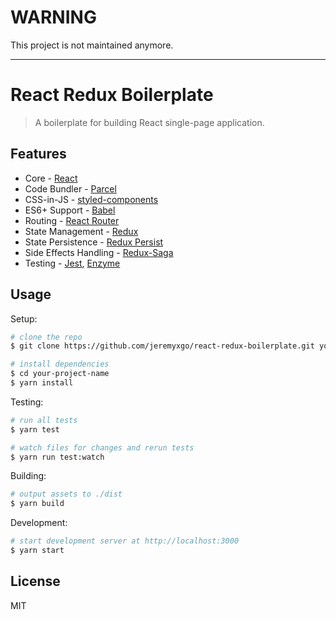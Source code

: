 # WARNING #
This project is not maintained anymore.

---

# React Redux Boilerplate

> A boilerplate for building React single-page application.

## Features

* Core - [React](https://reactjs.org)
* Code Bundler - [Parcel](https://parceljs.org)
* CSS-in-JS - [styled-components](https://www.styled-components.com)
* ES6+ Support - [Babel](https://babeljs.io)
* Routing - [React Router](https://reacttraining.com/react-router)
* State Management - [Redux](https://redux.js.org)
* State Persistence - [Redux Persist](https://github.com/rt2zz/redux-persist)
* Side Effects Handling - [Redux-Saga](https://redux-saga.js.org)
* Testing - [Jest](https://facebook.github.io/jest), [Enzyme](http://airbnb.io/enzyme)

## Usage

Setup:

```bash
# clone the repo
$ git clone https://github.com/jeremyxgo/react-redux-boilerplate.git your-project-name

# install dependencies
$ cd your-project-name
$ yarn install
```

Testing:
```bash
# run all tests
$ yarn test

# watch files for changes and rerun tests
$ yarn run test:watch
```

Building:
```bash
# output assets to ./dist
$ yarn build
```

Development:
```bash
# start development server at http://localhost:3000
$ yarn start
```

## License

MIT
